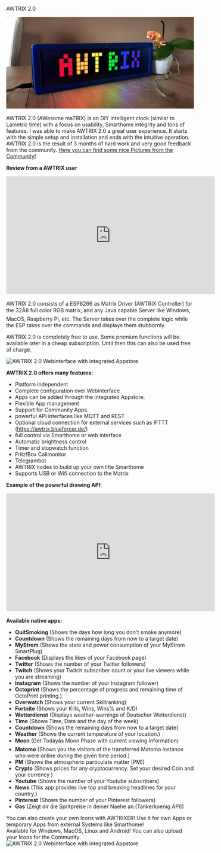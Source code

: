 AWTRIX 2.0

![image alt text](assets/awtrix.jpeg)

AWTRIX 2.0 (AWesome maTRIX) is an DIY intelligent clock (similar to Lametric time) with a focus on usability, Smarthome integrity and tons of features. I was able to make AWTRIX 2.0 a great user experience. It starts with the simple setup and installation and ends with the intuitive operation. AWTRIX 2.0 is the result of 3 months of hard work and very good feedback from the community. [Here you can find some nice Pictures from the Community!](https://forum.blueforcer.de/d/22-show-your-awtrix)

**Review from a AWTRIX user**

<iframe width="560" height="315" src="https://youtube.com/embed/MgdMpw16RnM?rel=0" frameborder="0" allow="autoplay; encrypted-media" allowfullscreen></iframe>

AWTRIX 2.0 consists of a ESP8266 as Matrix Driver (AWTRIX Controller) for the 32Ã8 full color RGB matrix, and any Java capable Server like Windows, MacOS, Raspberry Pi, etc. The Server takes over the complete logic while the ESP takes over the commands and displays them stubbornly.

AWTRIX 2.0 is completely free to use. Some premium functions will be available later in a cheap subscription. Until then this can also be used free of charge.

![AWTRIX 2.0 Webinterface with integrated Appstore](assets/appstore.PNG)

**AWTRIX 2.0 offers many features:**

- Platform independent
- Complete configuration over Webinterface
- Apps can be added through the integrated Appstore.
- Flexible App management
- Support for Community Apps
- powerful API interfaces like MQTT and REST
- Optional cloud connection for external services such as IFTTT (https://awtrix.blueforcer.de/)
- full control via Smarthome or web interface
- Automatic brightness control
- Timer and stopwatch function
- Fritz!Box Callmonitor
- Telegrambot
- AWTRIX nodes to build up your own litte Smarthome
- Supports USB or Wifi connection to the Matrix

**Example of the powerful drawing API:**

<iframe width="560" height="315" src="https://youtube.com/embed/BfqCBOx3_qQ?rel=0" frameborder="0" allow="autoplay; encrypted-media" allowfullscreen></iframe>  
  


**Available native apps:**

- **QuitSmoking** (Shows the days how long you don't smoke anymore)
- **Countdown** (Shows the remaining days from now to a target date)
- **MyStrom** (Shows the state and power consumption of your MyStrom SmartPlug)
- **Facebook** (Displays the likes of your Facebook page)
- **Twitter** (Shows the number of your Twitter followers)
- **Twitch** (Shows your Twitch subscriber count or your live viewers while you are streaming)
- **Instagram** (Shows the number of your Instagram follower)
- **Octoprint** (Shows the percentage of progress and remaining time of OctoPrint printing.)
- **Overwatch** (Shows your current Skillranking)
- **Fortnite** (Shows your Kills, Wins, Wins% and K/D)
- **Wetterdienst** (Displays weather-warnings of Deutscher Wetterdienst)
- **Time** (Shows Time, Date and the day of the week)
- **Countdown** (Shows the remaining days from now to a target date)
- **Weather** (Shows the current temperature of your location.)
- **Moon** (Get Todayâs Moon Phase with current viewing information)
- **Matomo** (Shows you the visitors of the transferred Matomo instance who were online during the given time period.)
- **PM** (Shows the atmospheric particulate matter (PM))
- **Crypto** (Shows prices for any cryptocurrency. Set your desired Coin and your currency )
- **Youtube** (Shows the number of your Youtube subscribers)
- **News** (This app provides live top and breaking headlines for your country.)
- **Pinterest** (Shows the number of your Pinterest followers)
- **Gas** (Zeigt dir die Spritpreise in deiner Naehe an.(Tankerkoenig API))

You can also create your own Icons with AWTRIXER! Use it for own Apps or temporary Apps from external Systems like Smarthome!  
Available for Windows, MacOS, Linux and Android! You can also upload your Icons for the Community.
![AWTRIX 2.0 Webinterface with integrated Appstore](assets/awtrixer.PNG)

